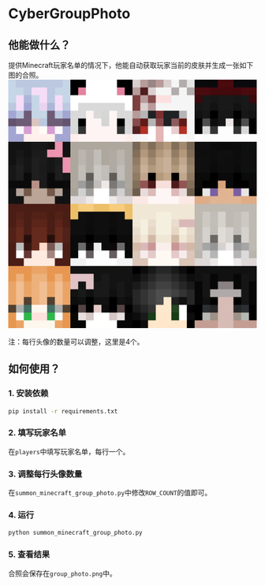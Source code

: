 # CyberGroupPhoto
## 他能做什么？
提供Minecraft玩家名单的情况下，他能自动获取玩家当前的皮肤并生成一张如下图的合照。
![](/docs/imgs/example1.png)

注：每行头像的数量可以调整，这里是4个。

## 如何使用？

### 1. 安装依赖
```bash
pip install -r requirements.txt
```

### 2. 填写玩家名单
在`players`中填写玩家名单，每行一个。

### 3. 调整每行头像数量

在`summon_minecraft_group_photo.py`中修改`ROW_COUNT`的值即可。

### 4. 运行
```bash
python summon_minecraft_group_photo.py
```

### 5. 查看结果

合照会保存在`group_photo.png`中。